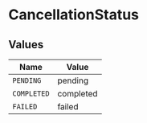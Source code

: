 # CancellationStatus


## Values

| Name        | Value       |
| ----------- | ----------- |
| `PENDING`   | pending     |
| `COMPLETED` | completed   |
| `FAILED`    | failed      |